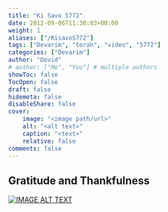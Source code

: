 ```yaml
---
title: "Ki Savo 5772"
date: 2012-09-06T11:30:03+00:00
weight: 1
aliases: ["/Kisavo5772"]
tags: ["Devarim", "torah", "video", "5772"]
categories: ["Devarim"]
author: "Dovid"
# author: ["Me", "You"] # multiple authors
showToc: false
TocOpen: false
draft: false
hidemeta: false
disableShare: false
cover:
    image: "<image path/url>"
    alt: "<alt text>"
    caption: "<text>"
    relative: false
comments: false
---
```

 ## Gratitude and Thankfulness
 [![IMAGE ALT TEXT](http://img.youtube.com/vi/AyftSjXW0RM/0.jpg)](http://www.youtube.com/watch?v=AyftSjXW0RM "Video Title")
